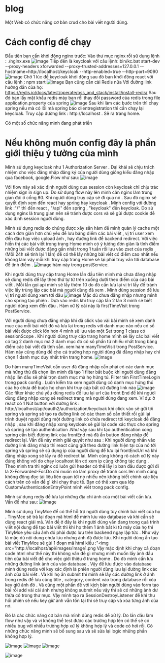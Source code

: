 # blog
Một Web có chức năng cơ bản crud cho bài viết người dùng.
# Cách config để chạy 
Đầu tiên bạn cần khởi động nginx trước: Vào thư mục nginx rồi sử dụng lệnh : ./nginx.exe
![image](https://github.com/user-attachments/assets/d979388b-9197-49df-acb7-43d6cf42260e)
Tiếp đến là keycloak với câu lệnh: bin/kc.bat start-dev --proxy-headers xforwarded --proxy-trusted-addresses=127.0.0.1 --hostname=http://localhost/keycloak --http-enabled=true --http-port=9090
![image](https://github.com/user-attachments/assets/6dcdb54e-50b9-4db6-b412-f0b70ea7d435)
Chờ 1 lúc để keycloak khởi động sau đó bạn khởi động react với câu lệnh : npm start
![image](https://github.com/user-attachments/assets/51884039-b5e3-4a8b-9ec6-dd82ae289c73)
Bạn cũng cần cài Redis nữa Với đường link hướng dẫn của họ: https://redis.io/docs/latest/operate/oss_and_stack/install/install-redis/
Sau đó bạn lấy mật khẩu redis máy bạn rồi thay đổi password của redis trong file application.property của spring ![image](https://github.com/user-attachments/assets/5d3855c3-6f45-4cfd-ae30-c83e78735036)
Sau khi làm các bước trên thì chạy spring nếu mà có lỗi mà spring báo clientregistration thì cần chạy lại keycloak.
Truy cập đường link : http://localhost  . Sẽ ra trang home.

Có một số chức năng mình đang phát triển
# Nếu không muốn config đây là phần giới thiệu ý tưởng của mình
Mình sử dụng keycloak như 1 Authorization Server . Đại khái sẽ chịu trách nhiệm cho việc đăng nhập đăng ký của người dùng giống kiểu đăng nhập qua facebook, google.Flow như sau:
![image](https://github.com/user-attachments/assets/c4a5278e-ac47-4b7d-a308-5d68cfdba090)

Với flow này sẽ xác định người dùng qua session còn keycloak chỉ chịu trác nhiệm sign in sign up. Do sử dụng flow này lên mình cần nginx làm trung gian đợi ở cổng 80. Khi người dùng truy cập sẽ đi qua nó . Sau đó nginx sẽ quyết định xem đến react hay spring hay keycloak . Mình config với đường link :"/" thì đến react , "/api" đến spring , "keycloak" đến keycloak. Do sử dụng nginx là trung gian nên sẽ tránh được cors và sẽ gửi được cookie để xác định session người dùng.

Mình sử dụng redis do chúng được xây sẵn hàm để mình quản lý cache một cách đơn giản hơn chủ yếu để lưu bảng điểm các bài viết , vị trí user xem đến đâu hay việc upload ảnh , hay đường link để backend redirect. Với việc hiển thị các bài viết trong trang Home mình có ý tưởng đơn giản là tính điểm những bài viết được đăng gần nhất trong 1 tuần rồi lưu vào zset của redis (Mỗi 24h sẽ tính lại 1 lần) để có thể lấy những bài viết có điểm cao nhất nếu không làm vậy mỗi khi truy cập trang Home sẽ lại phải truy vấn tới database để tính điểm .
![image](https://github.com/user-attachments/assets/a6b03a3f-b891-462e-ba76-74ef493dec98) hàm này trong postService.

Khi người dùng truy cập trang Home lần đầu tiên mình mà chưa đăng nhập sẽ dùng redis để lấy theo thứ tự từ trên xuống dưới theo điểm của các bài viết . Mỗi lần gọi api mình sẽ lấy thêm 10 do đó cần lưu lại vị trí lấy để tránh việc lấy trùng lặp các bài mà người dùng đã xem . Mình dùng session để lưu vị trí người dùng xem tới đâu ![image](https://github.com/user-attachments/assets/c1515d7d-ce32-42cc-82e1-f9d276847957)
 Mặc dù chưa đăng nhập nhưng mình cho spring tạo phiên . Dựa vào redis khi truy cập lần 2 lần 3 mình sẽ biết người dùng xem đến đâu . Hàm xử lý cái này là firstTimeVisit trong PostService.

Với người dùng chưa đăng nhập khi đã click vào vài bài mình sẽ xem danh mục của mỗi bài viết đó và lưu lại trong redis với danh mục nào nếu có số bài viết được click lớn hơn 4 mình sẽ lưu vào một Set trong 1 class có sessionScope . Khi người dùng truy cập trang home mình sẽ lấy các bài viết có tag 2 danh mục mà 2 danh mục đó có số phần tử nhiều nhất trong bảng điểm các bài viết đã tính sẵn. xem hàm manyTimeVisit trong PostService. Hàm này cũng dùng để cho cả trường hợp người dùng đã đăng nhập hay chỉ chọn 1 danh mục duy nhất trên trang home. 
![image](https://github.com/user-attachments/assets/a9e2b2d0-89ad-47c2-bf06-1311bb93f9d1)

Do hàm manyTimeVisit cần user đã đăng nhập cần phải có các danh mục mà hứng thú đã chọn lên mình đã tạo 1 filter bắt buộc khi người dùng đăng nhập lần đầu sẽ phải trọn danh mục mà họ hứng tú. Filter tên FirstTimeLogin trong pack config . Luôn kiểm tra xem người dùng có danh mục hứng thú của họ chưa để buộc họ chọn khi truy cập bất cứ đường link nào 
![image](https://github.com/user-attachments/assets/4b7dabdd-124a-4d26-b758-16b0629fa5a0)
Các filter khác chủ yếu dùng redis để lưu lại url của front End để khi người dùng đăng nhập xong sẽ redirect trang mà người dùng đang xem. 
Ví dụ: ở react có 1 Nút button với đường link : http://localhost/api/oauth2/authorization/keycloak khi click vào sẽ gửi tới spring và spring sẽ tạo ra đường link có các tham số cần thiết rồi gửi lại trình duyệt người dùng một đường link có chứa redirect tới keycloak để đăng nhập , sau khi đăng nhập xong keycloak sẽ gửi lại code xác thực cho spring và spring sẽ tạo authentication .Như vậy sau khi tạo authentication xong spring cần biết đường link của frontEnd mà đã ấn button đăng nhập để redirect lại. Vấn đề này mình giải quyết như sau : Khi người dùng nhấn vào đường link đăng nhập thì react cũng gửi theo đường link hiện tại của nó tới spring và spring sẽ sử dụng ip của người dùng để lưu lại frontEndUrl và khi đăng nhập xong sẽ lấy ra để redirect lại. Mình cũng không rõ cách xử lý này đúng không với do chạy localhost lên có xem ip cũng không tác dụng . Theo mình tra thì nginx có luôn gửi header có thể lấy ip ban đầu được gửi đi là X-Forwarded-For.Do chỉ muốn nó làm proxy để tránh cors lên mình cũng không động đọc tài liệu liên quan tới nó nhiều nên không biết chính xác liệu cách trên có vấn đề gì khi chạy thực tế. Bạn có thể xem qua lớp CustomAuthenticationEntryPoint mình viết trong pack config.

Mình sử dụng redis để lưu lại những địa chỉ ảnh của một bài viết cần lưu. Vấn đề như sau: 
![image](https://github.com/user-attachments/assets/08f9cab9-5616-4dcd-b6e8-ecb02793b5cc)

Mình sử dụng TinyMce để có thể hỗ trợ người dùng tùy chỉnh bài viết của họ . TinyMce sẽ trả lại đoạn mã html để mình lưu vào database và khi cần sẽ dùng react giải mã. Vấn đề ở đây là khi người dùng vấn đang trong quá trình viết nội dung để tạo bài viết thì khi họ thêm 1 ảnh bất kì từ máy của họ thì TinyMce yêu cầu ảnh đó phải được lưu trên backend ngay lập tức . Như vậy là mặc dù nội dung chưa lưu nhưng ảnh đã được lưu. Khi người dùng ấn tạo bài viết TinyMce sẽ gửi 1 đoạn mã html kiểu :"<img src="http://localhost/api/images/image1.png Vậy mặc định khi chạy cả đoạn code html như thế này thì không vấn đề gì nhưng mình muốn lấy ảnh đầu tiên của bài viết để cho việc giới thiệu ở trang home . Do đó mình cần lưu những đường link ảnh của vào database . Vậy để lưu được vào database mình dùng redis với key xác định là phiên người dùng lưu lại đường link các ảnh của bài viết . Và khi họ ấn submit thì mình sẽ lấy các đường link ở ảnh trong redis để lưu cùng title , category, content vào trong database rồi xóa key giữ ảnh đó . Và cũng một phần để với kịch bản người dùng vào form tạo bài rồi add vài cái ảnh nhưng không submit nếu vậy thì sẽ có những ảnh dư thừa có trong thư mục. Vậy mình tạo ra SessionDestroyListener để khi thu hồi phiên sẽ nếu key giữ ảnh vẫn tồn tại thì sẽ truy cập và xóa từng ảnh của nó.

Đó là các chức năng cơ bản mà mình dùng redis để xử lý. Do lần đầu làm flow như vậy và vì không thể test được các trường hợp lên có thể sẽ có nhiều bug với nhiều trường hợp xử lý không hợp lý và code có hơi rối. Có những chức năng mình sẽ bổ sung sau và sẽ sửa lại logic những phần không hợp lý.

![image](https://github.com/user-attachments/assets/d73c9977-1e03-4c89-bfdc-95f980a87de2)
![image](https://github.com/user-attachments/assets/f4920e14-fad8-437b-9fbc-c0cf3dd65653)
![image](https://github.com/user-attachments/assets/725826a9-7d55-4184-a854-3dcd2af56fbb)

![image](https://github.com/user-attachments/assets/26e2e65d-54f5-4b63-8e49-a4ecb68875f2)












 


